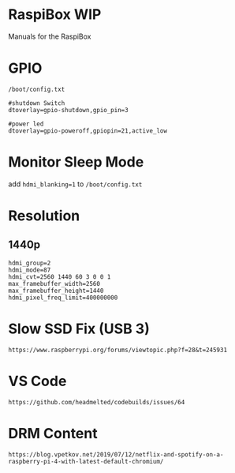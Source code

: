 # RaspiBox WIP
Manuals for the RaspiBox


# GPIO

`/boot/config.txt` 

```
#shutdown Switch
dtoverlay=gpio-shutdown,gpio_pin=3

#power led
dtoverlay=gpio-poweroff,gpiopin=21,active_low
```

# Monitor Sleep Mode
add `hdmi_blanking=1` to `/boot/config.txt`  

# Resolution

## 1440p
```
hdmi_group=2
hdmi_mode=87
hdmi_cvt=2560 1440 60 3 0 0 1
max_framebuffer_width=2560
max_framebuffer_height=1440
hdmi_pixel_freq_limit=400000000
```

# Slow SSD Fix (USB 3)
`https://www.raspberrypi.org/forums/viewtopic.php?f=28&t=245931`


# VS Code
`https://github.com/headmelted/codebuilds/issues/64`

# DRM Content
`https://blog.vpetkov.net/2019/07/12/netflix-and-spotify-on-a-raspberry-pi-4-with-latest-default-chromium/`

